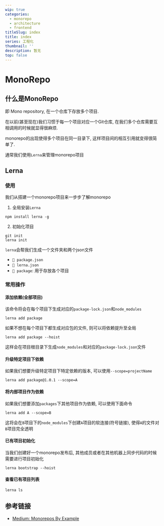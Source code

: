 ```yaml
---
wip: true
categories:
  - monorepo
  - architecture
  - frontend
titleSlug: index
title: index
series: 工程化
thumbnail: ''
description: 暂无
top: false
---
```


# MonoRepo <Badge vif="{{ $frontmatter.wip }}" type="tip" text="WIP" vertical="middle" />

## 什么是MonoRepo

即 Mono repository, 在一个仓库下存放多个项目.

在以前(甚至现在)我们习惯于每一个项目对应一个Git仓库, 在我们多个仓库需要互相调用的时候就显得很麻烦.

monorepo的出现使得多个项目在同一目录下, 这样项目间的相互引用就变得很简单了.

通常我们使用`Lerna`来管理monorepo项目

## Lerna

### 使用

我们从搭建一个monorepo项目来一步步了解monorepo

1. 全局安装`Lerna`

```shell
npm install lerna -g
```

2. 初始化项目

```shell
git init
lerna init
```

`lerna`会帮我们生成一个文件夹和两个json文件

+ `📃 package.json`
+ `📃 lerna.json`
+ `📂 package`: 用于存放各个项目



### 常用操作

#### 添加依赖(全部项目)

该命令将会在每个项目下生成对应的`package-lock.json`和`node_modules`

```shell
lerna add package
```

如果不想在每个项目下都生成对应包的文件, 则可以将依赖提升至全局

```shell
lerna add package --hoist
```

这样会在项目根目录下生成`node_modules`和对应的`package-lock.json`文件

#### 升级特定项目下依赖

如果我们想要升级特定项目下特定依赖的版本, 可以使用`--scope=projectName`

```shell
lerna add package@1.0.1 --scope=A
```

#### 将内部项目作为依赖

如果我们想要添加`packages`下其他项目作为依赖, 可以使用下面命令

```shell
lerna add A --scope=B
```

这将会在`B`项目下的`node_modules`下创建`A`项目的软连接(符号链接), 使得`A`的文件对`B`项目完全透明

#### 已有项目初始化

当我们创建好一个monorepo发布后, 其他成员或者在其他机器上同步代码的时候需要进行项目初始化

```shell
lerna bootstrap --hoist
```

#### 查看已有项目列表

```shell
lerna ls
```







## 参考链接

+ [Medium: Monorepos By Example](https://codeburst.io/monorepos-by-example-part-1-3a883b49047e)
